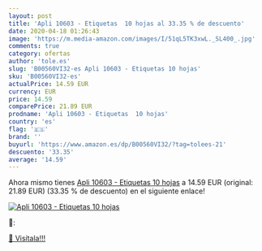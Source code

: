```yaml
---
layout: post
title: 'Apli 10603 - Etiquetas  10 hojas al 33.35 % de descuento'
date: 2020-04-18 01:26:43
image: 'https://m.media-amazon.com/images/I/51qL5TK3xwL._SL400_.jpg'
comments: true
category: ofertas
author: 'tole.es'
slug: 'B00560VI32-es Apli 10603 - Etiquetas 10 hojas'
sku: 'B00560VI32-es'
actualPrice: 14.59 EUR
currency: EUR
price: 14.59
comparePrice: 21.89 EUR
prodname: 'Apli 10603 - Etiquetas  10 hojas'
country: 'es'
flag: '🇪🇸'
brand: ''
buyurl: 'https://www.amazon.es/dp/B00560VI32/?tag=tolees-21'
descuento: '33.35'
average: '14.59'
---
```


Ahora mismo tienes [Apli 10603 - Etiquetas  10 hojas](https://www.amazon.es/dp/B00560VI32/?tag=tolees-21) a 14.59 EUR (original: 21.89 EUR) (33.35 %  de descuento) en el siguiente enlace!

[![Apli 10603 - Etiquetas  10 hojas](https://m.media-amazon.com/images/I/51qL5TK3xwL._SL400_.jpg)](https://www.amazon.es/dp/B00560VI32/?tag=tolees-21)

🔎:


[🛒 Visítala!!!](https://www.amazon.es/dp/B00560VI32/?tag=tolees-21)

